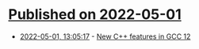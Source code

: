 # [Published on 2022-05-01](index.md)

* [2022-05-01, 13:05:17](https://news.ycombinator.com/item?id=31224707) - [New C++ features in GCC 12](https://developers.redhat.com/articles/2022/04/25/new-c-features-gcc-12)
